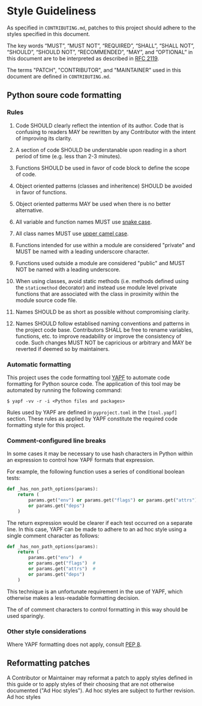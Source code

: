 # Style Guideliness

As specified in `CONTRIBUTING.md`, patches to this project should
adhere to the styles specified in this document.

The key words “MUST”, “MUST NOT”, “REQUIRED”, “SHALL”, “SHALL NOT”,
“SHOULD”, “SHOULD NOT”, “RECOMMENDED”, “MAY”, and “OPTIONAL” in this
document are to be interpreted as described in [RFC
2119](https://datatracker.ietf.org/doc/html/rfc2119).

The terms "PATCH", "CONTRIBUTOR", and "MAINTAINER" used in this
document are defined in `CONTRIBUTING.md`.

## Python soure code formatting

### Rules

1. Code SHOULD clearly reflect the intention of its author. Code that
   is confusing to readers MAY be rewritten by any Contributor with
   the intent of improving its clarity.

2. A section of code SHOULD be understanable upon reading in a short
   period of time (e.g. less than 2-3 minutes).

3. Functions SHOULD be used in favor of code block to define the scope
   of code.

4. Object oriented patterns (classes and inheritence) SHOULD be
   avoided in favor of functions.

5. Object oriented patterms MAY be used when there is no better
   alternative.

6. All variable and function names MUST use [snake
   case](https://en.wikipedia.org/wiki/Snake_case).

7. All class names MUST use [upper camel
   case](https://en.wikipedia.org/wiki/Camel_case).

8. Functions intended for use within a module are considered "private"
   and MUST be named with a leading underscore character.

9. Functions used outside a module are considered "public" and MUST
   NOT be named with a leading underscore.

10. When using classes, avoid static methods (i.e. methods defined
    using the `staticmethod` decorator) and instead use module level
    private functions that are associated with the class in proximity
    within the module source code file.

11. Names SHOULD be as short as possible without compromising clarity.

12. Names SHOULD follow establised naming conventions and patterns in
    the project code base. Contributors SHALL be free to rename
    variables, functions, etc. to improve readability or improve the
    consistency of code. Such changes MUST NOT be capricious or
    arbitrary and MAY be reverted if deemed so by maintainers.

### Automatic formatting

This project uses the code formatting tool
[YAPF](https://github.com/google/yapf) to automate code formatting for
Python source code. The application of this tool may be automated by
running the following command:

    $ yapf -vv -r -i <Python files and packages>

Rules used by YAPF are defined in `pyproject.toml` in the
`[tool.yapf]` section. These rules as applied by YAPF constitute the
required code formatting style for this project.

### Comment-configured line breaks

In some cases it may be necessary to use hash characters in Python
within an expression to control how YAPF formats that expression.

For example, the following function uses a series of conditional
boolean tests:

``` python
def _has_non_path_options(params):
    return (
        params.get("env") or params.get("flags") or params.get("attrs")
        or params.get("deps")
    )
```

The return expression would be clearer if each test occurred on a
separate line. In this case, YAPF can be made to adhere to an ad hoc
style using a single comment character as follows:

``` python
def _has_non_path_options(params):
    return (
        params.get("env")  #
        or params.get("flags")  #
        or params.get("attrs")  #
        or params.get("deps")
    )
```

This technique is an unfortunate requirement in the use of YAPF, which
otherwise makes a less-readable formatting decision.

The of of comment characters to control formatting in this way should
be used sparingly.

### Other style considerations

Where YAPF formatting does not apply, consult [PEP
8](https://peps.python.org/pep-0008/).

## Reformatting patches

A Contributor or Maintainer may reformat a patch to apply styles
defined in this guide or to apply styles of their choosing that are
not otherwise documented ("Ad Hoc styles"). Ad hoc styles are subject
to further revision. Ad hoc styles
